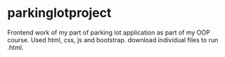 # parkinglotproject
Frontend work of my part of parking lot application as part of my OOP course.
Used html, css, js and bootstrap.
download individual files to run .html.
